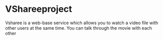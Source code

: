 # VShareeproject
Vsharee is a web-base service which allows you to watch a video file with other users at the same time. You can talk through the movie with each other
